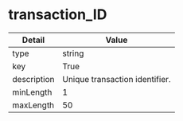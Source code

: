 # transaction_ID
| Detail | Value |
| ------ | ----- |
| type | string |
| key | True |
| description | Unique transaction identifier. |
| minLength | 1 |
| maxLength | 50 |
